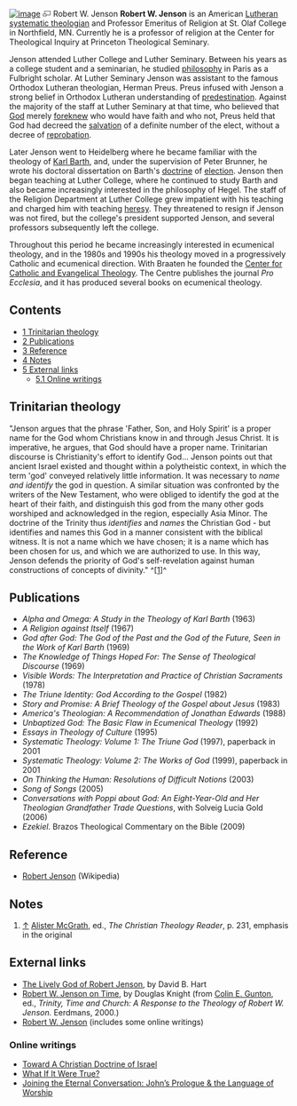 [![image](images/c/cb/Jenson.jpg)](http://www.theopedia.com/File:Jenson.jpg)
[![image](data:image/png;base64,iVBORw0KGgoAAAANSUhEUgAAAA8AAAALCAAAAACFLIiAAAAAAnRSTlMA/1uRIrUAAABPSURBVAjXY/j///+5vXDwjAHIr26ZAgXZe8H8a/+hoIcw/9nevdVL9+79DuPvzQYZFPUezu8BMZLXgkExnD8HAu6hqv//n+HZVjD4DuUDAKlChD3fj6aPAAAAAElFTkSuQmCC)](http://www.theopedia.com/File:Jenson.jpg "Enlarge")
Robert W. Jenson
**Robert W. Jenson** is an American [Lutheran](Lutheran "Lutheran")
[systematic theologian](Systematic_theology "Systematic theology")
and Professor Emeritus of Religion at St. Olaf College in
Northfield, MN. Currently he is a professor of religion at the
Center for Theological Inquiry at Princeton Theological Seminary.

Jenson attended Luther College and Luther Seminary. Between his
years as a college student and a seminarian, he studied
[philosophy](Philosophy "Philosophy") in Paris as a Fulbright
scholar. At Luther Seminary Jenson was assistant to the famous
Orthodox Lutheran theologian, Herman Preus. Preus infused with
Jenson a strong belief in Orthodox Lutheran understanding of
[predestination](Predestination "Predestination"). Against the
majority of the staff at Luther Seminary at that time, who believed
that [God](God "God") merely
[foreknew](Foreknowledge_of_God "Foreknowledge of God") who would
have faith and who not, Preus held that God had decreed the
[salvation](Salvation "Salvation") of a definite number of the
elect, without a decree of
[reprobation](Reprobation "Reprobation").

Later Jenson went to Heidelberg where he became familiar with the
theology of [Karl Barth](Karl_Barth "Karl Barth"), and, under the
supervision of Peter Brunner, he wrote his doctoral dissertation on
Barth's [doctrine](Doctrine "Doctrine") of
[election](Election "Election"). Jenson then began teaching at
Luther College, where he continued to study Barth and also became
increasingly interested in the philosophy of Hegel. The staff of
the Religion Department at Luther College grew impatient with his
teaching and charged him with teaching [heresy](Heresy "Heresy").
They threatened to resign if Jenson was not fired, but the
college's president supported Jenson, and several professors
subsequently left the college.

Throughout this period he became increasingly interested in
ecumenical theology, and in the 1980s and 1990s his theology moved
in a progressively Catholic and ecumenical direction. With Braaten
he founded the
[Center for Catholic and Evangelical Theology](http://www.e-ccet.org/).
The Centre publishes the journal *Pro Ecclesia*, and it has
produced several books on ecumenical theology.

## Contents

-   [1 Trinitarian theology](#Trinitarian_theology)
-   [2 Publications](#Publications)
-   [3 Reference](#Reference)
-   [4 Notes](#Notes)
-   [5 External links](#External_links)
    -   [5.1 Online writings](#Online_writings)


## Trinitarian theology

"Jenson argues that the phrase 'Father, Son, and Holy Spirit' is a
proper name for the God whom Christians know in and through Jesus
Christ. It is imperative, he argues, that God should have a proper
name. Trinitarian discourse is Christianity's effort to identify
God... Jenson points out that ancient Israel existed and thought
within a polytheistic context, in which the term 'god' conveyed
relatively little information. It was necessary to
*name and identify* the god in question. A similar situation was
confronted by the writers of the New Testament, who were obliged to
identify the god at the heart of their faith, and distinguish this
god from the many other gods worshiped and acknowledged in the
region, especially Asia Minor. The doctrine of the Trinity thus
*identifies* and *names* the Christian God - but identifies and
names this God in a manner consistent with the biblical witness. It
is not a name which we have chosen; it is a name which has been
chosen for us, and which we are authorized to use. In this way,
Jenson defends the priority of God's self-revelation against human
constructions of concepts of divinity." ^[[1]](#note-0)^

## Publications

-   *Alpha and Omega: A Study in the Theology of Karl Barth* (1963)
-   *A Religion against Itself* (1967)
-   *God after God: The God of the Past and the God of the Future, Seen in the Work of Karl Barth*
    (1969)
-   *The Knowledge of Things Hoped For: The Sense of Theological Discourse*
    (1969)
-   *Visible Words: The Interpretation and Practice of Christian Sacraments*
    (1978)
-   *The Triune Identity: God According to the Gospel* (1982)
-   *Story and Promise: A Brief Theology of the Gospel about Jesus*
    (1983)
-   *America's Theologian: A Recommendation of Jonathan Edwards*
    (1988)
-   *Unbaptized God: The Basic Flaw in Ecumenical Theology* (1992)
-   *Essays in Theology of Culture* (1995)
-   *Systematic Theology: Volume 1: The Triune God* (1997),
    paperback in 2001
-   *Systematic Theology: Volume 2: The Works of God* (1999),
    paperback in 2001
-   *On Thinking the Human: Resolutions of Difficult Notions*
    (2003)
-   *Song of Songs* (2005)
-   *Conversations with Poppi about God: An Eight-Year-Old and Her Theologian Grandfather Trade Questions*,
    with Solveig Lucia Gold (2006)
-   *Ezekiel*. Brazos Theological Commentary on the Bible (2009)

## Reference

-   [Robert Jenson](http://www.wikipedia.org/wiki/Robert_Jenson "wikipedia:Robert Jenson")
    (Wikipedia)

## Notes

1.  [↑](#ref-0)
    [Alister McGrath](Alister_McGrath "Alister McGrath"), ed.,
    *The Christian Theology Reader*, p. 231, emphasis in the original

## External links

-   [The Lively God of Robert Jenson](http://www.firstthings.com/ftissues/ft0510/articles/hart.html),
    by David B. Hart
-   [Robert W. Jenson on Time](http://www.resourcesforchristiantheology.org/content/view/20/39/),
    by Douglas Knight (from
    [Colin E. Gunton](Colin_E._Gunton "Colin E. Gunton"), ed.,
    *Trinity, Time and Church: A Response to the Theology of Robert W. Jenson.*
    Eerdmans, 2000.)
-   [Robert W. Jenson](http://www.ajgoddard.net/Ethics_Bibliography/Writers/J/Robert_W__Jenson/robert_w__jenson.html)
    (includes some online writings)

### Online writings

-   [Toward A Christian Doctrine of Israel](http://www.ctinquiry.org/publications/reflections_volume_3/jenson1.htm)
-   [What If It Were True?](http://www.ctinquiry.org/publications/reflections_volume_4/jenson2.htm)
-   [Joining the Eternal Conversation: John’s Prologue & the Language of Worship](http://www.touchstonemag.com/docs/issues/14.9docs/14-9pg32.html)



